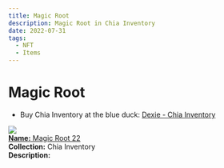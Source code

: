 ```yaml
---
title: Magic Root
description: Magic Root in Chia Inventory
date: 2022-07-31
tags:
  - NFT
  - Items
---
```


# Magic Root

- Buy Chia Inventory at the blue duck: [Dexie - Chia Inventory](https://dexie.space/offers/col16fpva26fhdjp2echs3cr7c30gzl7qe67hu9grtsjcqldz354asjsyzp6wx/xch)

<div class="item_thumbnail_detail">
<img src="https://g3besa3udzok3iz4dbboefkpzxwny462bwqf4oasrbmmenz3aa.arweave.net/NsJJA3QeXK2jPBhC4hVPzezcc9oNoF44EohYwjc7-AM"><br/>
<div><a href="https://www.spacescan.io/xch/coin/0xf32e15d53a8bfb6733a40e79a3ce89bed86b64e420b8e7e3c46d1b178ace8879"><strong>Name:</strong> Magic Root 22</a></div>
<div><strong>Collection:</strong> Chia Inventory</div>
<div><strong>Description:</strong> </div>
</div>

